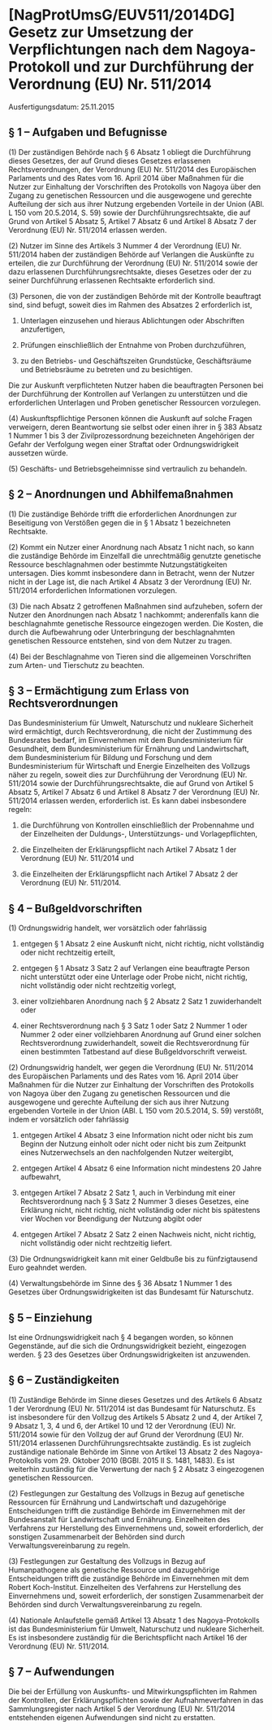 # [NagProtUmsG/EUV511/2014DG] Gesetz zur Umsetzung der Verpflichtungen nach dem Nagoya-Protokoll und zur Durchführung der Verordnung (EU) Nr. 511/2014

Ausfertigungsdatum: 25.11.2015

 

## § 1 – Aufgaben und Befugnisse

(1) Der zuständigen Behörde nach § 6 Absatz 1 obliegt die Durchführung dieses Gesetzes, der auf Grund dieses Gesetzes erlassenen Rechtsverordnungen, der Verordnung (EU) Nr. 511/2014 des Europäischen Parlaments und des Rates vom 16. April 2014 über Maßnahmen für die Nutzer zur Einhaltung der Vorschriften des Protokolls von Nagoya über den Zugang zu genetischen Ressourcen und die ausgewogene und gerechte Aufteilung der sich aus ihrer Nutzung ergebenden Vorteile in der Union (ABl. L 150 vom 20.5.2014, S. 59) sowie der Durchführungsrechtsakte, die auf Grund von Artikel 5 Absatz 5, Artikel 7 Absatz 6 und Artikel 8 Absatz 7 der Verordnung (EU) Nr. 511/2014 erlassen werden.

(2) Nutzer im Sinne des Artikels 3 Nummer 4 der Verordnung (EU) Nr. 511/2014 haben der zuständigen Behörde auf Verlangen die Auskünfte zu erteilen, die zur Durchführung der Verordnung (EU) Nr. 511/2014 sowie der dazu erlassenen Durchführungsrechtsakte, dieses Gesetzes oder der zu seiner Durchführung erlassenen Rechtsakte erforderlich sind.

(3) Personen, die von der zuständigen Behörde mit der Kontrolle beauftragt sind, sind befugt, soweit dies im Rahmen des Absatzes 2 erforderlich ist,

1. Unterlagen einzusehen und hieraus Ablichtungen oder Abschriften anzufertigen,

2. Prüfungen einschließlich der Entnahme von Proben durchzuführen,

3. zu den Betriebs- und Geschäftszeiten Grundstücke, Geschäftsräume und Betriebsräume zu betreten und zu besichtigen.

Die zur Auskunft verpflichteten Nutzer haben die beauftragten Personen bei der Durchführung der Kontrollen auf Verlangen zu unterstützen und die erforderlichen Unterlagen und Proben genetischer Ressourcen vorzulegen.

(4) Auskunftspflichtige Personen können die Auskunft auf solche Fragen verweigern, deren Beantwortung sie selbst oder einen ihrer in § 383 Absatz 1 Nummer 1 bis 3 der Zivilprozessordnung bezeichneten Angehörigen der Gefahr der Verfolgung wegen einer Straftat oder Ordnungswidrigkeit aussetzen würde.

(5) Geschäfts- und Betriebsgeheimnisse sind vertraulich zu behandeln.


## § 2 – Anordnungen und Abhilfemaßnahmen

(1) Die zuständige Behörde trifft die erforderlichen Anordnungen zur Beseitigung von Verstößen gegen die in § 1 Absatz 1 bezeichneten Rechtsakte.

(2) Kommt ein Nutzer einer Anordnung nach Absatz 1 nicht nach, so kann die zuständige Behörde im Einzelfall die unrechtmäßig genutzte genetische Ressource beschlagnahmen oder bestimmte Nutzungstätigkeiten untersagen. Dies kommt insbesondere dann in Betracht, wenn der Nutzer nicht in der Lage ist, die nach Artikel 4 Absatz 3 der Verordnung (EU) Nr. 511/2014 erforderlichen Informationen vorzulegen.

(3) Die nach Absatz 2 getroffenen Maßnahmen sind aufzuheben, sofern der Nutzer den Anordnungen nach Absatz 1 nachkommt; anderenfalls kann die beschlagnahmte genetische Ressource eingezogen werden. Die Kosten, die durch die Aufbewahrung oder Unterbringung der beschlagnahmten genetischen Ressource entstehen, sind von dem Nutzer zu tragen.

(4) Bei der Beschlagnahme von Tieren sind die allgemeinen Vorschriften zum Arten- und Tierschutz zu beachten.


## § 3 – Ermächtigung zum Erlass von Rechtsverordnungen

Das Bundesministerium für Umwelt, Naturschutz und nukleare Sicherheit wird ermächtigt, durch Rechtsverordnung, die nicht der Zustimmung des Bundesrates bedarf, im Einvernehmen mit dem Bundesministerium für Gesundheit, dem Bundesministerium für Ernährung und Landwirtschaft, dem Bundesministerium für Bildung und Forschung und dem Bundesministerium für Wirtschaft und Energie Einzelheiten des Vollzugs näher zu regeln, soweit dies zur Durchführung der Verordnung (EU) Nr. 511/2014 sowie der Durchführungsrechtsakte, die auf Grund von Artikel 5 Absatz 5, Artikel 7 Absatz 6 und Artikel 8 Absatz 7 der Verordnung (EU) Nr. 511/2014 erlassen werden, erforderlich ist. Es kann dabei insbesondere regeln:

1. die Durchführung von Kontrollen einschließlich der Probennahme und der Einzelheiten der Duldungs-, Unterstützungs- und Vorlagepflichten,

2. die Einzelheiten der Erklärungspflicht nach Artikel 7 Absatz 1 der Verordnung (EU) Nr. 511/2014 und

3. die Einzelheiten der Erklärungspflicht nach Artikel 7 Absatz 2 der Verordnung (EU) Nr. 511/2014.


## § 4 – Bußgeldvorschriften

(1) Ordnungswidrig handelt, wer vorsätzlich oder fahrlässig

1. entgegen § 1 Absatz 2 eine Auskunft nicht, nicht richtig, nicht vollständig oder nicht rechtzeitig erteilt,

2. entgegen § 1 Absatz 3 Satz 2 auf Verlangen eine beauftragte Person nicht unterstützt oder eine Unterlage oder Probe nicht, nicht richtig, nicht vollständig oder nicht rechtzeitig vorlegt,

3. einer vollziehbaren Anordnung nach § 2 Absatz 2 Satz 1 zuwiderhandelt oder

4. einer Rechtsverordnung nach § 3 Satz 1 oder Satz 2 Nummer 1 oder Nummer 2 oder einer vollziehbaren Anordnung auf Grund einer solchen Rechtsverordnung zuwiderhandelt, soweit die Rechtsverordnung für einen bestimmten Tatbestand auf diese Bußgeldvorschrift verweist.

(2) Ordnungswidrig handelt, wer gegen die Verordnung (EU) Nr. 511/2014 des Europäischen Parlaments und des Rates vom 16. April 2014 über Maßnahmen für die Nutzer zur Einhaltung der Vorschriften des Protokolls von Nagoya über den Zugang zu genetischen Ressourcen und die ausgewogene und gerechte Aufteilung der sich aus ihrer Nutzung ergebenden Vorteile in der Union (ABl. L 150 vom 20.5.2014, S. 59) verstößt, indem er vorsätzlich oder fahrlässig

1. entgegen Artikel 4 Absatz 3 eine Information nicht oder nicht bis zum Beginn der Nutzung einholt oder nicht oder nicht bis zum Zeitpunkt eines Nutzerwechsels an den nachfolgenden Nutzer weitergibt,

2. entgegen Artikel 4 Absatz 6 eine Information nicht mindestens 20 Jahre aufbewahrt,

3. entgegen Artikel 7 Absatz 2 Satz 1, auch in Verbindung mit einer Rechtsverordnung nach § 3 Satz 2 Nummer 3 dieses Gesetzes, eine Erklärung nicht, nicht richtig, nicht vollständig oder nicht bis spätestens vier Wochen vor Beendigung der Nutzung abgibt oder

4. entgegen Artikel 7 Absatz 2 Satz 2 einen Nachweis nicht, nicht richtig, nicht vollständig oder nicht rechtzeitig liefert.

(3) Die Ordnungswidrigkeit kann mit einer Geldbuße bis zu fünfzigtausend Euro geahndet werden.

(4) Verwaltungsbehörde im Sinne des § 36 Absatz 1 Nummer 1 des Gesetzes über Ordnungswidrigkeiten ist das Bundesamt für Naturschutz.


## § 5 – Einziehung

Ist eine Ordnungswidrigkeit nach § 4 begangen worden, so können Gegenstände, auf die sich die Ordnungswidrigkeit bezieht, eingezogen werden. § 23 des Gesetzes über Ordnungswidrigkeiten ist anzuwenden.


## § 6 – Zuständigkeiten

(1) Zuständige Behörde im Sinne dieses Gesetzes und des Artikels 6 Absatz 1 der Verordnung (EU) Nr. 511/2014 ist das Bundesamt für Naturschutz. Es ist insbesondere für den Vollzug des Artikels 5 Absatz 2 und 4, der Artikel 7, 9 Absatz 1, 3, 4 und 6, der Artikel 10 und 12 der Verordnung (EU) Nr. 511/2014 sowie für den Vollzug der auf Grund der Verordnung (EU) Nr. 511/2014 erlassenen Durchführungsrechtsakte zuständig. Es ist zugleich zuständige nationale Behörde im Sinne von Artikel 13 Absatz 2 des Nagoya-Protokolls vom 29. Oktober 2010 (BGBl. 2015 II S. 1481, 1483). Es ist weiterhin zuständig für die Verwertung der nach § 2 Absatz 3 eingezogenen genetischen Ressourcen.

(2) Festlegungen zur Gestaltung des Vollzugs in Bezug auf genetische Ressourcen für Ernährung und Landwirtschaft und dazugehörige Entscheidungen trifft die zuständige Behörde im Einvernehmen mit der Bundesanstalt für Landwirtschaft und Ernährung. Einzelheiten des Verfahrens zur Herstellung des Einvernehmens und, soweit erforderlich, der sonstigen Zusammenarbeit der Behörden sind durch Verwaltungsvereinbarung zu regeln.

(3) Festlegungen zur Gestaltung des Vollzugs in Bezug auf Humanpathogene als genetische Ressource und dazugehörige Entscheidungen trifft die zuständige Behörde im Einvernehmen mit dem Robert Koch-Institut. Einzelheiten des Verfahrens zur Herstellung des Einvernehmens und, soweit erforderlich, der sonstigen Zusammenarbeit der Behörden sind durch Verwaltungsvereinbarung zu regeln.

(4) Nationale Anlaufstelle gemäß Artikel 13 Absatz 1 des Nagoya-Protokolls ist das Bundesministerium für Umwelt, Naturschutz und nukleare Sicherheit. Es ist insbesondere zuständig für die Berichtspflicht nach Artikel 16 der Verordnung (EU) Nr. 511/2014.


## § 7 – Aufwendungen

Die bei der Erfüllung von Auskunfts- und Mitwirkungspflichten im Rahmen der Kontrollen, der Erklärungspflichten sowie der Aufnahmeverfahren in das Sammlungsregister nach Artikel 5 der Verordnung (EU) Nr. 511/2014 entstehenden eigenen Aufwendungen sind nicht zu erstatten.
